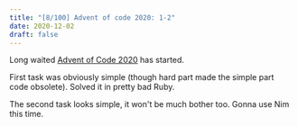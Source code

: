 ```yaml
---
title: "[8/100] Advent of code 2020: 1-2"
date: 2020-12-02
draft: false
---
```


Long waited [Advent of Code 2020](https://adventofcode.com/2020/) has started.

First task was obviously simple (though hard part made the simple part code obsolete).
Solved it in pretty bad Ruby.

The second task looks simple, it won't be much bother too. Gonna use Nim this time.
